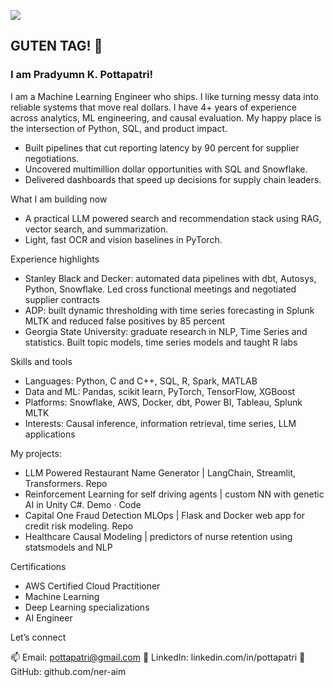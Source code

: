 ![](https://komarev.com/ghpvc/?username=ner-aim)
## GUTEN TAG! 👋
### I am Pradyumn K. Pottapatri!

I am a Machine Learning Engineer who ships. I like turning messy data into reliable systems that move real dollars. I have 4+ years of experience across analytics, ML engineering, and causal evaluation. My happy place is the intersection of Python, SQL, and product impact.

- Built pipelines that cut reporting latency by 90 percent for supplier negotiations.
- Uncovered multimillion dollar opportunities with SQL and Snowflake.
- Delivered dashboards that speed up decisions for supply chain leaders.

What I am building now
- A practical LLM powered search and recommendation stack using RAG, vector search, and summarization.
- Light, fast OCR and vision baselines in PyTorch.

Experience highlights

- Stanley Black and Decker: automated data pipelines with dbt, Autosys, Python, Snowflake. Led cross functional meetings and negotiated supplier contracts
- ADP: built dynamic thresholding with time series forecasting in Splunk MLTK and reduced false positives by 85 percent
- Georgia State University: graduate research in NLP, Time Series and statistics. Built topic models, time series models and taught R labs

Skills and tools

- Languages: Python, C and C++, SQL, R, Spark, MATLAB
- Data and ML: Pandas, scikit learn, PyTorch, TensorFlow, XGBoost
- Platforms: Snowflake, AWS, Docker, dbt, Power BI, Tableau, Splunk MLTK
- Interests: Causal inference, information retrieval, time series, LLM applications

My projects:

- LLM Powered Restaurant Name Generator | LangChain, Streamlit, Transformers. Repo
- Reinforcement Learning for self driving agents | custom NN with genetic AI in Unity C#. Demo · Code
- Capital One Fraud Detection MLOps | Flask and Docker web app for credit risk modeling. Repo
- Healthcare Causal Modeling | predictors of nurse retention using statsmodels and NLP

Certifications

- AWS Certified Cloud Practitioner
- Machine Learning
- Deep Learning specializations
- AI Engineer

Let’s connect

📫 Email: pottapatri@gmail.com 
💼 LinkedIn: linkedin.com/in/pottapatri 
🧰 GitHub: github.com/ner-aim
